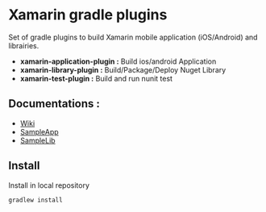 # Xamarin gradle plugins

Set of gradle plugins to build Xamarin mobile application (iOS/Android) and librairies.

* **xamarin-application-plugin :** Build ios/android Application
* **xamarin-library-plugin :** Build/Package/Deploy Nuget Library
* **xamarin-test-plugin :** Build and run nunit test

## Documentations :
- [Wiki](https://github.com/oliviergauthier/xam-gradle-plugins/wiki)
- [SampleApp](https://github.com/oliviergauthier/xam-gradle-plugins-sample-app)
- [SampleLib](https://github.com/oliviergauthier/xam-gradle-plugins-sample-lib)

## Install
Install in local repository 
```bash
gradlew install
```

